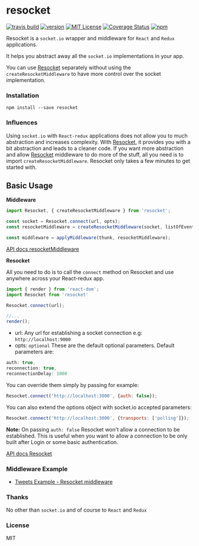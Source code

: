 # resocket

[![travis build](https://img.shields.io/travis/laumair/resocket.svg?style=flat-square)](https://travis-ci.org/laumair/resocket)
[![version](https://img.shields.io/npm/v/resocket.svg)](https://www.npmjs.com/package/resocket)
[![MIT License](https://img.shields.io/npm/l/resocket.svg)](http://opensource.org/licenses/MIT)
[![Coverage Status](https://coveralls.io/repos/github/laumair/resocket/badge.svg?branch=master)](https://coveralls.io/github/laumair/resocket?branch=master)
[![npm](https://img.shields.io/npm/dt/resocket.svg)](https://www.npmjs.com/package/resocket)

Resocket is a `socket.io` wrapper and middleware for `React` and `Redux` applications.

It helps you abstract away all the `socket.io` implementations in your app.

You can use [Resocket](https://github.com/laumair/resocket) separately without using the `createResocketMiddleware` to have more control over the socket implementation.

### Installation

```
npm install --save resocket
```
### Influences

Using `socket.io` with `React-redux` applications does not allow you to much abstraction and increases complexity.
With [Resocket](https://github.com/laumair/resocket), it provides you with a bit abstraction and leads to a cleaner code.
If you want more abstraction and allow [Resocket](https://github.com/laumair/resocket) middleware to do more of the stuff,
all you need is to import `createResocketMiddleware`. Resocket only takes a few minutes to get started with.

## Basic Usage

**Middleware**
```javascript
import Resocket, { createResocketMiddleware } from 'resocket';

const socket = Resocket.connect(url, opts);
const resocketMiddleware = createResocketMiddleware(socket, listOfEventsToEmitTo);

const middleware = applyMiddleware(thunk, resocketMiddleware);
```

[API docs resocketMiddleware](/docs/resocketMiddleware.md)

**Resocket**

All you need to do is to call the `connect` method on Resocket and use anywhere across your React-redux app.
```javascript
import { render } from 'react-dom';
import Resocket from 'resocket'

Resocket.connect(url);

//...
render();
```

- url: Any url for establishing a socket connection e.g: `http://localhost:9000`
- opts: `optional` These are the default optional parameters.
Default parameters are:
```javascript
auth: true,
reconnection: true,
reconnectionDelay: 1000        
```

You can override them simply by passing for example:

```javascript
Resocket.connect('http://localhost:3000', {auth: false});
```

You can also extend the options object with socket.io accepted parameters:

```javascript
Resocket.connect('http://localhost:3000', {transports: ['polling']});
```

**Note:** On passing `auth: false` Resocket won't allow a connection to be established. This is useful when you want to allow a connection to be only built after Login or some basic authentication.

[API docs Resocket](/docs/Resocket.md)


### Middleware Example

- [Tweets Example - Resocket middleware](https://github.com/laumair/resocket/tree/master/examples)

### Thanks

No other than `socket.io` and of course to `React` and `Redux`

### License

MIT
